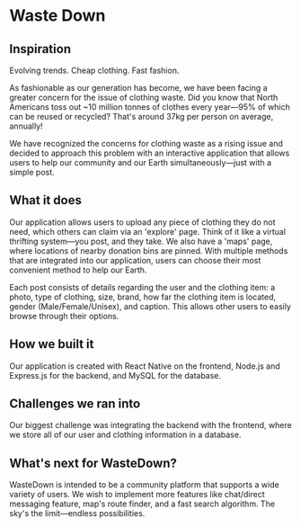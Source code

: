 # Waste Down

## Inspiration
Evolving trends. Cheap clothing. Fast fashion. 

As fashionable as our generation has become, we have been facing a greater concern for the issue of clothing waste. Did you know that North Americans toss out ~10 million tonnes of clothes every year—95% of which can be reused or recycled? That's around 37kg per person on average, annually! 

We have recognized the concerns for clothing waste as a rising issue and decided to approach this problem with an interactive application that allows users to help our community and our Earth simultaneously—just with a simple post. 

## What it does
Our application allows users to upload any piece of clothing they do not need, which others can claim via an 'explore' page. Think of it like a virtual thrifting system—you post, and they take. 
We also have a 'maps' page, where locations of nearby donation bins are pinned. With multiple methods that are integrated into our application, users can choose their most convenient method to help our Earth.

Each post consists of details regarding the user and the clothing item: a photo, type of clothing, size, brand, how far the clothing item is located, gender (Male/Female/Unisex), and caption. This allows other users to easily browse through their options.

## How we built it
Our application is created with React Native on the frontend, Node.js and Express.js for the backend, and MySQL for the database. 

## Challenges we ran into
Our biggest challenge was integrating the backend with the frontend, where we store all of our user and clothing information in a database.

## What's next for WasteDown?
WasteDown is intended to be a community platform that supports a wide variety of users. We wish to implement more features like chat/direct messaging feature, map's route finder, and a fast search algorithm. The sky's the limit—endless possibilities.
